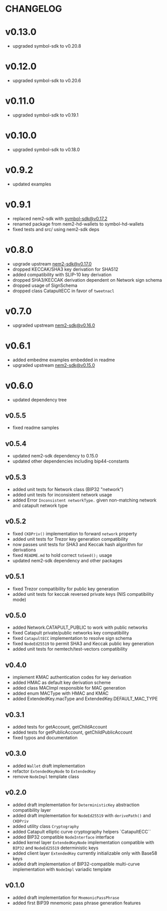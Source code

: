 # CHANGELOG

# v0.13.0

- upgraded symbol-sdk to v0.20.8

# v0.12.0

- upgraded symbol-sdk to v0.20.6

# v0.11.0

- upgraded symbol-sdk to v0.19.1

# v0.10.0

- upgraded symbol-sdk to v0.18.0

# v0.9.2

- updated examples

# v0.9.1

- replaced nem2-sdk with symbol-sdk@v0.17.2
- renamed package from nem2-hd-wallets to symbol-hd-wallets
- fixed tests and src/ using nem2-sdk deps

# v0.8.0

- upgrade upstream nem2-sdk@v0.17.0
- dropped KECCAK/SHA3 key derivation for SHA512
- added compatibility with SLIP-10 key derivation
- dropped SHA3/KECCAK derivation dependent on Network sign schema
- dropped usage of SignSchema
- dropped class CatapultECC in favor of `tweetnacl`

# v0.7.0

- upgraded upstream nem2-sdk@v0.16.0

# v0.6.1

- added embedme examples embedded in readme
- upgraded upstream nem2-sdk@v0.15.0

# v0.6.0

- updated dependency tree

## v0.5.5

- fixed readme samples

## v0.5.4

- updated nem2-sdk dependency to 0.15.0
- updated other dependencies including bip44-constants

## v0.5.3

- added unit tests for Network class (BIP32 "network")
- added unit tests for inconsistent network usage
- added Error `Inconsistent networkType.` given non-matching network and catapult network type

## v0.5.2

- fixed `CKDPriv()` implementation to forward `network` property
- added unit tests for Trezor key generation compatibility
- now passes unit tests for SHA3 and Keccak hash algorithm for derivations
- fixed `README.md` to hold correct `toSeed();` usage
- updated nem2-sdk dependency and other packages

## v0.5.1

- fixed Trezor compatibility for public key generation
- added unit tests for keccak reversed private keys (NIS compatibility mode)

## v0.5.0

- added Network.CATAPULT_PUBLIC to work with public networks
- fixed Catapult private/public networks key compatibility
- fixed `CatapultECC` implementation to resolve sign schema
- fixed `NodeEd25519` to permit SHA3 and Keccak public key generation
- added unit tests for nemtech/test-vectors compatibility

## v0.4.0

- implement KMAC authentication codes for key derivation
- added HMAC as default key derivation scheme
- added class MACImpl responsible for MAC generation
- added enum MACType with HMAC and KMAC
- added ExtendedKey.macType and ExtendedKey.DEFAULT_MAC_TYPE

## v0.3.1

- added tests for getAccount, getChildAccount
- added tests for getPublicAccount, getChildPublicAccount
- fixed typos and documentation

## v0.3.0

- added `Wallet` draft implementation
- refactor `ExtendedKeyNode` to `ExtendedKey`
- remove `NodeImpl` template class

## v0.2.0

- added draft implementation for `DeterministicKey` abstraction compatibility layer
- added draft implementation for `NodeEd25519` with `derivePath()` and `CKDPriv`
- added utility class `Cryptography`
- added Catapult elliptic curve cryptography helpers `CatapultECC``
- added BIP32 compatible `NodeInterface` interface
- added kernel layer `ExtendedKeyNode` implementation compatible with `BIP32` and `NodeEd25519` deterministic keys
- added client layer `ExtendedKey` currently initializable only with Base58 keys
- added draft implementation of BIP32-compatible multi-curve implementation with `NodeImpl` variadic template

## v0.1.0

- added draft implementation for `MnemonicPassPhrase`
- added first BIP39 mnemonic pass phrase generation features
